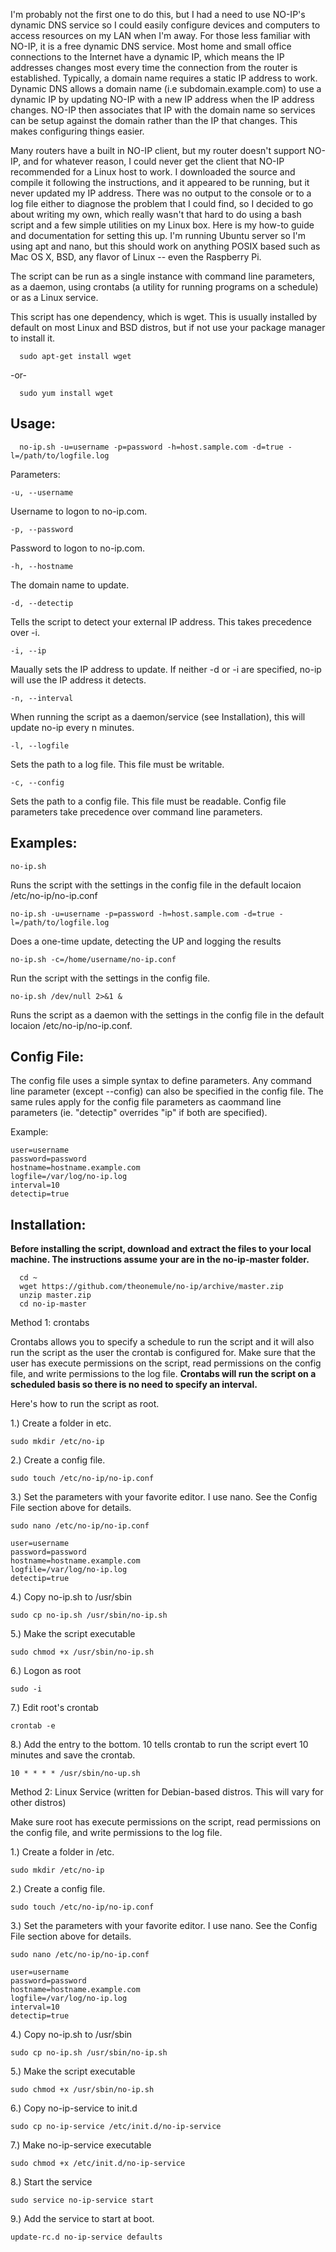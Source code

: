 I'm probably not the first one to do this, but I had a need to use NO-IP's dynamic DNS service so I could easily configure devices and computers to access resources on my LAN when I'm away. For those less familiar with NO-IP, it is a free dynamic DNS service. Most home and small office connections to the Internet have a dynamic IP, which means the IP addresses changes most every time the connection from the router is established. Typically, a domain name requires a static IP address to work. Dynamic DNS  allows  a domain name (i.e subdomain.example.com) to use a dynamic IP by updating NO-IP with a new IP address when the IP address changes. NO-IP then associates that IP with the domain name so services can be setup against the domain rather than the IP that changes. This makes configuring things easier.

Many routers have a built in NO-IP client, but my router doesn't support NO-IP, and for whatever reason, I could never get the client that NO-IP recommended for a Linux host to work. I downloaded the source and compile it following the instructions, and it appeared to be running, but it never updated my IP address. There was no output to the console or to a log file either to diagnose the problem that I could find, so I decided to go about writing my own, which really wasn't that hard to do using a bash script and a few simple utilities on my Linux box. Here is my how-to guide and documentation for setting this up. I'm running Ubuntu server so I'm using apt and nano, but this should work on anything POSIX based such as Mac OS X, BSD, any flavor of Linux -- even the Raspberry Pi.

The script can be run as a single instance with command line parameters, as a daemon, using crontabs (a utility for running programs on a schedule) or as a Linux service. 

This script has one dependency, which is wget. This is usually installed by default on most Linux and BSD distros, but if not use your package manager to install it.

      sudo apt-get install wget

-or-

      sudo yum install wget


Usage:
------

      no-ip.sh -u=username -p=password -h=host.sample.com -d=true -l=/path/to/logfile.log


Parameters:

    -u, --username 

Username to logon to no-ip.com.

    -p, --password

Password to logon to no-ip.com.

    -h, --hostname

The domain name to update.

    -d, --detectip

Tells the script to detect your external IP address. This takes precedence over -i.

    -i, --ip

Maually sets the IP address to update. If neither -d or -i are specified, no-ip will use the IP address it detects.

    -n, --interval

When running the script as a daemon/service (see Installation), this will update no-ip every n minutes.

    -l, --logfile

Sets the path to a log file. This file must be writable.

    -c, --config

Sets the path to a config file. This file must be readable. Config file parameters take precedence over command line parameters.



Examples:
---------

    no-ip.sh 

Runs the script with the settings in the config file in the default locaion /etc/no-ip/no-ip.conf

    no-ip.sh -u=username -p=password -h=host.sample.com -d=true -l=/path/to/logfile.log

Does a one-time update, detecting the UP and logging the results

    no-ip.sh -c=/home/username/no-ip.conf

Run the script with the settings in the config file.

    no-ip.sh /dev/null 2>&1 &

Runs the script as a daemon with the settings in the config file in the default locaion /etc/no-ip/no-ip.conf.

Config File:
------------

The config file uses a simple syntax to define parameters. Any command line parameter (except --config) can also be specified in the config file. The same rules apply for the config file parameters as caommand line parameters (ie. "detectip" overrides "ip" if both are specified).

Example:

    user=username 
    password=password 
    hostname=hostname.example.com
    logfile=/var/log/no-ip.log
    interval=10
    detectip=true


Installation:
-------------

**Before installing the script, download and extract the files to your local machine. The instructions assume your are in the no-ip-master folder.**

      cd ~
      wget https://github.com/theonemule/no-ip/archive/master.zip
      unzip master.zip
      cd no-ip-master
      

Method 1: crontabs

Crontabs allows you to specify a schedule to run the script and it will also run the script as the user the crontab is configured for. Make sure that the user has execute permissions on the script, read permissions on the config file, and write permissions to the log file. **Crontabs will run the script on a scheduled basis so there is no need to specify an interval.**

Here's how to run the script as root.

1.) Create a folder in etc.

    sudo mkdir /etc/no-ip

2.)  Create a config file.

    sudo touch /etc/no-ip/no-ip.conf

3.) Set the parameters with your favorite editor. I use nano.  See the Config File section above for details.
 

    sudo nano /etc/no-ip/no-ip.conf
    
    user=username 
    password=password 
    hostname=hostname.example.com
    logfile=/var/log/no-ip.log
    detectip=true

4.) Copy no-ip.sh to /usr/sbin

    sudo cp no-ip.sh /usr/sbin/no-ip.sh

5.) Make the script executable

    sudo chmod +x /usr/sbin/no-ip.sh

6.) Logon as root

    sudo -i

7.) Edit root's crontab

    crontab -e

8.) Add the entry to the bottom. 10 tells crontab to run the script evert 10 minutes and save the crontab.

    10 * * * * /usr/sbin/no-up.sh


Method 2: Linux Service (written for Debian-based distros. This will vary for other distros)

Make sure root has execute permissions on the script, read permissions on the config file, and write permissions to the log file. 

1.) Create a folder in /etc.

    sudo mkdir /etc/no-ip

2.) Create a config file.

    sudo touch /etc/no-ip/no-ip.conf

3.) Set the parameters with your favorite editor. I use nano.  See the Config File section above for details.

    sudo nano /etc/no-ip/no-ip.conf
    
    user=username 
    password=password 
    hostname=hostname.example.com
    logfile=/var/log/no-ip.log
    interval=10
    detectip=true

4.) Copy no-ip.sh to /usr/sbin

    sudo cp no-ip.sh /usr/sbin/no-ip.sh

5.) Make the script executable

    sudo chmod +x /usr/sbin/no-ip.sh

6.) Copy no-ip-service to init.d

    sudo cp no-ip-service /etc/init.d/no-ip-service

7.) Make no-ip-service executable

    sudo chmod +x /etc/init.d/no-ip-service

8.) Start the service

    sudo service no-ip-service start

9.) Add the service to start at boot.

    update-rc.d no-ip-service defaults



